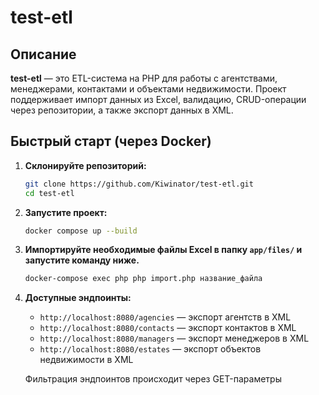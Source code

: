 # test-etl

## Описание

**test-etl** — это ETL-система на PHP для работы с агентствами, менеджерами, контактами и объектами недвижимости. Проект поддерживает импорт данных из Excel, валидацию, CRUD-операции через репозитории, а также экспорт данных в XML.

## Быстрый старт (через Docker)

1. **Склонируйте репозиторий:**
   ```sh
   git clone https://github.com/Kiwinator/test-etl.git
   cd test-etl
   ```


3. **Запустите проект:**
   ```sh
   docker compose up --build
   ```

4. **Импортируйте необходимые файлы Excel в папку `app/files/` и запустите команду ниже.**

	```sh
	docker-compose exec php php import.php название_файла
	```

5. **Доступные эндпоинты:**
   - `http://localhost:8080/agencies` — экспорт агентств в XML
   - `http://localhost:8080/contacts` — экспорт контактов в XML
   - `http://localhost:8080/managers` — экспорт менеджеров в XML
   - `http://localhost:8080/estates` — экспорт объектов недвижимости в XML
   
   Фильтрация эндпоинтов происходит через GET-параметры
	
